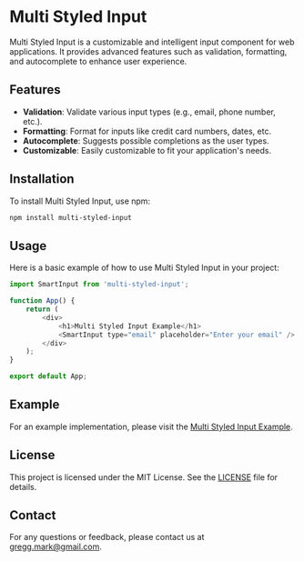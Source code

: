 # Multi Styled Input

Multi Styled Input is a customizable and intelligent input component for web applications. It provides advanced features such as validation, formatting, and autocomplete to enhance user experience.

## Features

- **Validation**: Validate various input types (e.g., email, phone number, etc.).
- **Formatting**: Format for inputs like credit card numbers, dates, etc.
- **Autocomplete**: Suggests possible completions as the user types.
- **Customizable**: Easily customizable to fit your application's needs.

## Installation

To install Multi Styled Input, use npm:

```bash
npm install multi-styled-input
```

## Usage

Here is a basic example of how to use Multi Styled Input in your project:

```javascript
import SmartInput from 'multi-styled-input';

function App() {
    return (
        <div>
            <h1>Multi Styled Input Example</h1>
            <SmartInput type="email" placeholder="Enter your email" />
        </div>
    );
}

export default App;
```

## Example

For an example implementation, please visit the [Multi Styled Input Example](https://markgregg.github.io/multi-styled-input/?path=/story/examples-smartinput--primary).

## License

This project is licensed under the MIT License. See the [LICENSE](LICENSE) file for details.

## Contact

For any questions or feedback, please contact us at [gregg.mark@gmail.com](mailto:gregg.mark@gmail.com).
